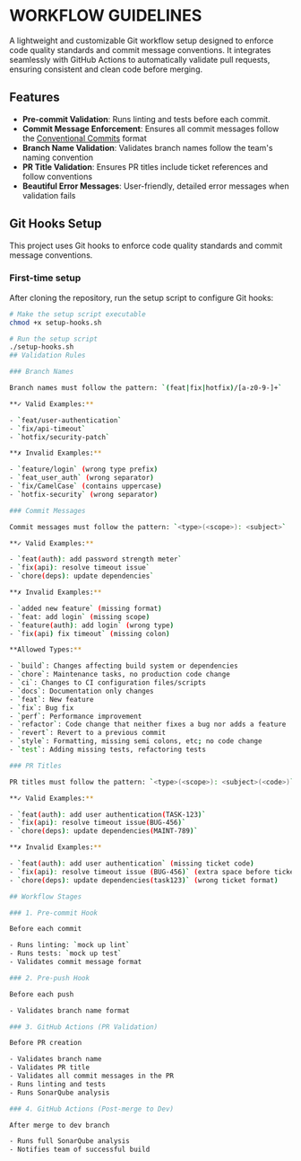 # WORKFLOW GUIDELINES

A lightweight and customizable Git workflow setup designed to enforce code quality standards and commit message conventions.
It integrates seamlessly with GitHub Actions to automatically validate pull requests, ensuring consistent and clean code before merging.

## Features

- **Pre-commit Validation**: Runs linting and tests before each commit.
- **Commit Message Enforcement**: Ensures all commit messages follow the [Conventional Commits](https://www.conventionalcommits.org/) format
- **Branch Name Validation**: Validates branch names follow the team's naming convention
- **PR Title Validation**: Ensures PR titles include ticket references and follow conventions
- **Beautiful Error Messages**: User-friendly, detailed error messages when validation fails

## Git Hooks Setup

This project uses Git hooks to enforce code quality standards and commit message conventions.

### First-time setup

After cloning the repository, run the setup script to configure Git hooks:

```bash
# Make the setup script executable
chmod +x setup-hooks.sh

# Run the setup script
./setup-hooks.sh
## Validation Rules

### Branch Names

Branch names must follow the pattern: `(feat|fix|hotfix)/[a-z0-9-]+`

**✓ Valid Examples:**

- `feat/user-authentication`
- `fix/api-timeout`
- `hotfix/security-patch`

**✗ Invalid Examples:**

- `feature/login` (wrong type prefix)
- `feat_user_auth` (wrong separator)
- `fix/CamelCase` (contains uppercase)
- `hotfix-security` (wrong separator)

### Commit Messages

Commit messages must follow the pattern: `<type>(<scope>): <subject>`

**✓ Valid Examples:**

- `feat(auth): add password strength meter`
- `fix(api): resolve timeout issue`
- `chore(deps): update dependencies`

**✗ Invalid Examples:**

- `added new feature` (missing format)
- `feat: add login` (missing scope)
- `feature(auth): add login` (wrong type)
- `fix(api) fix timeout` (missing colon)

**Allowed Types:**

- `build`: Changes affecting build system or dependencies
- `chore`: Maintenance tasks, no production code change
- `ci`: Changes to CI configuration files/scripts
- `docs`: Documentation only changes
- `feat`: New feature
- `fix`: Bug fix
- `perf`: Performance improvement
- `refactor`: Code change that neither fixes a bug nor adds a feature
- `revert`: Revert to a previous commit
- `style`: Formatting, missing semi colons, etc; no code change
- `test`: Adding missing tests, refactoring tests

### PR Titles

PR titles must follow the pattern: `<type>(<scope>): <subject>(<code>)`

**✓ Valid Examples:**

- `feat(auth): add user authentication(TASK-123)`
- `fix(api): resolve timeout issue(BUG-456)`
- `chore(deps): update dependencies(MAINT-789)`

**✗ Invalid Examples:**

- `feat(auth): add user authentication` (missing ticket code)
- `fix(api): resolve timeout issue (BUG-456)` (extra space before ticket)
- `chore(deps): update dependencies(task123)` (wrong ticket format)

## Workflow Stages

### 1. Pre-commit Hook

Before each commit

- Runs linting: `mock up lint`
- Runs tests: `mock up test`
- Validates commit message format

### 2. Pre-push Hook

Before each push

- Validates branch name format

### 3. GitHub Actions (PR Validation)

Before PR creation

- Validates branch name
- Validates PR title
- Validates all commit messages in the PR
- Runs linting and tests
- Runs SonarQube analysis

### 4. GitHub Actions (Post-merge to Dev)

After merge to dev branch

- Runs full SonarQube analysis
- Notifies team of successful build
```

